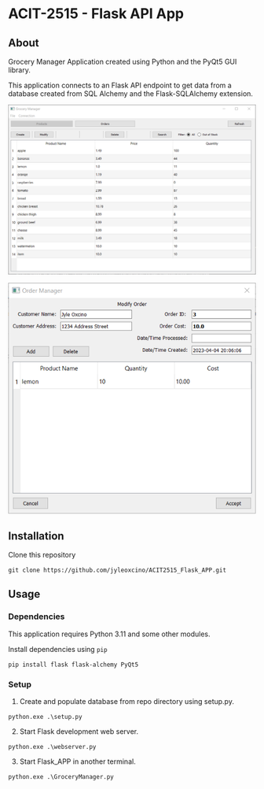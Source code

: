 # ACIT-2515 - Flask API App

## About

Grocery Manager Application created using Python and the PyQt5 GUI library.

This application connects to an Flask API endpoint to get data from a database created from SQL Alchemy and the Flask-SQLAlchemy extension.

![Grocery Manager](images/grocery_manager_example.png)

![Order Manager](images/order_manager_exmaple.png)

## Installation

Clone this repository

```
git clone https://github.com/jyleoxcino/ACIT2515_Flask_APP.git
```

## Usage

### Dependencies

This application requires Python 3.11 and some other modules.

Install dependencies using `pip`

```
pip install flask flask-alchemy PyQt5
```

### Setup

1. Create and populate database from repo directory using setup.py.

```
python.exe .\setup.py
```

2. Start Flask development web server.

```
python.exe .\webserver.py
```

3. Start Flask_APP in another terminal.

```
python.exe .\GroceryManager.py
```



